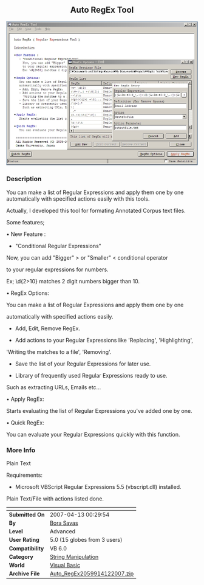 ﻿<div align="center">

## Auto RegEx Tool

<img src="PIC20074121140347568.jpg">
</div>

### Description

You can make a list of Regular Expressions and apply them one by one automatically with specified actions easily with this tools.

Actually, I developed this tool for formating Annotated Corpus text files.

Some features;

&#8226;	New Feature :

- "Conditional Regular Expressions"

Now, you can add "Bigger" &gt; or "Smaller" &lt; conditional operator

to your regular expressions for numbers.

Ex; \d{2&gt;10} matches 2 digit numbers bigger than 10.

&#8226;	RegEx Options:

You can make a list of Regular Expressions and apply them one by one

automatically with specified actions easily.

- Add, Edit, Remove RegEx.

- Add actions to your Regular Expressions like 'Replacing', 'Highlighting',

'Writing the matches to a file', 'Removing'.

- Save the list of your Regular Expressions for later use.

- Library of frequently used Regular Expressions ready to use.

Such as extracting URLs, Emails etc...

&#8226;	Apply RegEx:

Starts evaluating the list of Regular Expressions you've added one by one.

&#8226;	Quick RegEx:

You can evaluate your Regular Expressions quickly with this function.
 
### More Info
 
Plain Text

Requirements:

- Microsoft VBScript Regular Expressions 5.5 (vbscript.dll) installed.

Plain Text/File with actions listed done.


<span>             |<span>
---                |---
**Submitted On**   |2007-04-13 00:29:54
**By**             |[Bora Savas](https://github.com/Planet-Source-Code/PSCIndex/blob/master/ByAuthor/bora-savas.md)
**Level**          |Advanced
**User Rating**    |5.0 (15 globes from 3 users)
**Compatibility**  |VB 6\.0
**Category**       |[String Manipulation](https://github.com/Planet-Source-Code/PSCIndex/blob/master/ByCategory/string-manipulation__1-5.md)
**World**          |[Visual Basic](https://github.com/Planet-Source-Code/PSCIndex/blob/master/ByWorld/visual-basic.md)
**Archive File**   |[Auto\_RegEx2059914122007\.zip](https://github.com/Planet-Source-Code/bora-savas-auto-regex-tool__1-68339/archive/master.zip)








